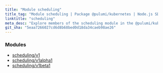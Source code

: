 ```yaml
---
title: "Module scheduling"
title_tag: "Module scheduling | Package @pulumi/kubernetes | Node.js SDK"
linktitle: "scheduling"
meta_desc: "Explore members of the scheduling module in the @pulumi/kubernetes package."
git_sha: "5eaa7266027cd6d8b68bed0d18da34caeb98ae26"
---
```


<!-- WARNING: this page was generated by a tool. Do not edit it by hand. -->
<!-- To change it, please see https://github.com/pulumi/docs/tree/master/tools/tscdocgen. -->


<h3>Modules</h3>
<ul class="api">
    <li><a href="v1/"><span class="symbol module"></span>scheduling/v1</a></li>
    <li><a href="v1alpha1/"><span class="symbol module"></span>scheduling/v1alpha1</a></li>
    <li><a href="v1beta1/"><span class="symbol module"></span>scheduling/v1beta1</a></li>
</ul>








